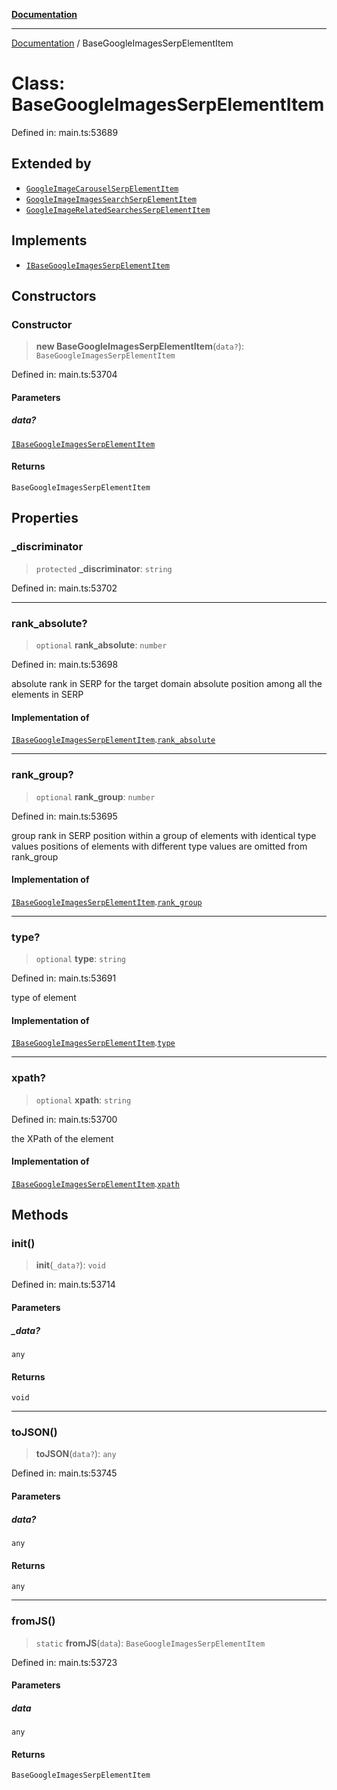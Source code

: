 [**Documentation**](../README.md)

***

[Documentation](../README.md) / BaseGoogleImagesSerpElementItem

# Class: BaseGoogleImagesSerpElementItem

Defined in: main.ts:53689

## Extended by

- [`GoogleImageCarouselSerpElementItem`](GoogleImageCarouselSerpElementItem.md)
- [`GoogleImageImagesSearchSerpElementItem`](GoogleImageImagesSearchSerpElementItem.md)
- [`GoogleImageRelatedSearchesSerpElementItem`](GoogleImageRelatedSearchesSerpElementItem.md)

## Implements

- [`IBaseGoogleImagesSerpElementItem`](../interfaces/IBaseGoogleImagesSerpElementItem.md)

## Constructors

### Constructor

> **new BaseGoogleImagesSerpElementItem**(`data?`): `BaseGoogleImagesSerpElementItem`

Defined in: main.ts:53704

#### Parameters

##### data?

[`IBaseGoogleImagesSerpElementItem`](../interfaces/IBaseGoogleImagesSerpElementItem.md)

#### Returns

`BaseGoogleImagesSerpElementItem`

## Properties

### \_discriminator

> `protected` **\_discriminator**: `string`

Defined in: main.ts:53702

***

### rank\_absolute?

> `optional` **rank\_absolute**: `number`

Defined in: main.ts:53698

absolute rank in SERP for the target domain
absolute position among all the elements in SERP

#### Implementation of

[`IBaseGoogleImagesSerpElementItem`](../interfaces/IBaseGoogleImagesSerpElementItem.md).[`rank_absolute`](../interfaces/IBaseGoogleImagesSerpElementItem.md#rank_absolute)

***

### rank\_group?

> `optional` **rank\_group**: `number`

Defined in: main.ts:53695

group rank in SERP
position within a group of elements with identical type values
positions of elements with different type values are omitted from rank_group

#### Implementation of

[`IBaseGoogleImagesSerpElementItem`](../interfaces/IBaseGoogleImagesSerpElementItem.md).[`rank_group`](../interfaces/IBaseGoogleImagesSerpElementItem.md#rank_group)

***

### type?

> `optional` **type**: `string`

Defined in: main.ts:53691

type of element

#### Implementation of

[`IBaseGoogleImagesSerpElementItem`](../interfaces/IBaseGoogleImagesSerpElementItem.md).[`type`](../interfaces/IBaseGoogleImagesSerpElementItem.md#type)

***

### xpath?

> `optional` **xpath**: `string`

Defined in: main.ts:53700

the XPath of the element

#### Implementation of

[`IBaseGoogleImagesSerpElementItem`](../interfaces/IBaseGoogleImagesSerpElementItem.md).[`xpath`](../interfaces/IBaseGoogleImagesSerpElementItem.md#xpath)

## Methods

### init()

> **init**(`_data?`): `void`

Defined in: main.ts:53714

#### Parameters

##### \_data?

`any`

#### Returns

`void`

***

### toJSON()

> **toJSON**(`data?`): `any`

Defined in: main.ts:53745

#### Parameters

##### data?

`any`

#### Returns

`any`

***

### fromJS()

> `static` **fromJS**(`data`): `BaseGoogleImagesSerpElementItem`

Defined in: main.ts:53723

#### Parameters

##### data

`any`

#### Returns

`BaseGoogleImagesSerpElementItem`
